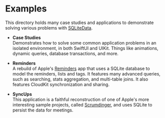 # Examples

This directory holds many case studies and applications to demonstrate solving various problems
with [SQLiteData](http://github.com/pointfreeco/sqlite-data).

* **Case Studies**
  <br> Demonstrates how to solve some common application problems in an isolated environment, in
  both SwiftUI and UIKit. Things like animations, dynamic queries, database transactions, and more.

* **Reminders**
  <br> A rebuild of Apple's [Reminders][reminders-app-store] app that uses a SQLite database to
  model the reminders, lists and tags. It features many advanced queries, such as searching, stats
  aggregation, and multi-table joins. It also features CloudKit synchronization and sharing.

* **SyncUps**
  <br> This application is a faithful reconstruction of one of Apple's more interesting sample
  projects, called [Scrumdinger][scrumdinger], and uses SQLite to persist the data for meetings.

[scrumdinger]: https://developer.apple.com/tutorials/app-dev-training/getting-started-with-scrumdinger
[reminders-app-store]: https://apps.apple.com/us/app/reminders/id1108187841
